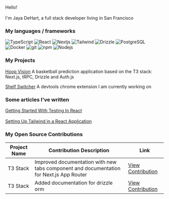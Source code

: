 <p>Hello! </br></br> I'm Jaya DeHart, a full stack developer living in San Francisco</p>

<h3>My languages / frameworks</h3>
<p>
  <img alt="TypeScript" src="https://img.shields.io/badge/-TypeScript-007ACC?style=flat-square&logo=typescript&logoColor=white" />
  <img alt="React" src="https://img.shields.io/badge/-React-45b8d8?style=flat-square&logo=react&logoColor=white" />
  <img alt="Nextjs" src="https://img.shields.io/badge/-Next.js-000000?style=flat-square&logo=nextdotjs&logoColor=white" />
  <img alt="Tailwind" src="https://img.shields.io/badge/-Tailwind-06B6D4?style=flat-square&logo=tailwindcss&logoColor=white" />
  <img alt="Drizzle" src="https://img.shields.io/badge/-Drizzle-C5F74F?style=flat-square&logo=drizzle&logoColor=white" />
  <img alt="PostgreSQL" src="https://img.shields.io/badge/-PostgreSQL-4169E1?style=flat-square&logo=postgresql&logoColor=white" />
  <img alt="Docker" src="https://img.shields.io/badge/-Docker-46a2f1?style=flat-square&logo=docker&logoColor=white" />
  <img alt="git" src="https://img.shields.io/badge/-Git-F05032?style=flat-square&logo=git&logoColor=white" />
  <img alt="npm" src="https://img.shields.io/badge/-NPM-CB3837?style=flat-square&logo=npm&logoColor=white" />
  <img alt="Nodejs" src="https://img.shields.io/badge/-Nodejs-43853d?style=flat-square&logo=Node.js&logoColor=white" />
</p>
<h3>My Projects</h3>

[Hoop Vision](https://github.com/JayaDeHart/hoop-vision)
A basketball prediction application based on the T3 stack: Next.js, tRPC, Drizzle and Auth.js

[Shelf Switcher](https://github.com/JayaDeHart/shelf-switcher)
A devtools chrome extension I am currently working on

<h3>Some articles I've written</h3>

<a href="https://upmostly.com/tutorials/getting-started-testing-react" target="_blank" rel="noopener noreferrer">
  Getting Started With Testing In React
</a>
</br>
</br>
<a href="https://upmostly.com/tutorials/setting-up-tailwind-in-a-react-application" target="_blank" rel="noopener noreferrer">
  Setting Up Tailwind in a React Application
</a>

<h3>My Open Source Contributions</h3>

| Project Name                  | Contribution Description                                   | Link                                              |
|-------------------------------|-----------------------------------------------------------|---------------------------------------------------|
| T3 Stack                      | Improved documentation with new tabs component and documentation for Next.js App Router      | [View Contribution](https://github.com/t3-oss/create-t3-app/pull/2012) |
| T3 Stack                      | Added documentation for drizzle orm                       | [View Contribution](https://github.com/t3-oss/create-t3-app/commit/7147930c10617d16cb0c2881549830de20a5a354) |
